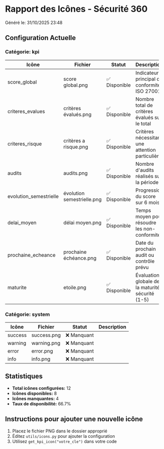 # Rapport des Icônes - Sécurité 360

Généré le: 31/10/2025 23:48

## Configuration Actuelle

### Catégorie: kpi

| Icône | Fichier | Statut | Description |
|-------|---------|--------|-----------|
| score_global | score global.png | ✅ Disponible | Indicateur principal de conformité ISO 27001 |
| criteres_evalues | critères évalués.png | ✅ Disponible | Nombre total de critères évalués sur le total |
| criteres_risque | critères a risque.png | ✅ Disponible | Critères nécessitant une attention particulière |
| audits | audits.png | ✅ Disponible | Nombre d'audits réalisés sur la période |
| evolution_semestrielle | évolution semestrielle.png | ✅ Disponible | Progression du score sur 6 mois |
| delai_moyen | délai moyen.png | ✅ Disponible | Temps moyen pour résoudre les non-conformités |
| prochaine_echeance | prochaine échéance.png | ✅ Disponible | Date du prochain audit ou contrôle prévu |
| maturite | etoile.png | ✅ Disponible | Évaluation globale de la maturité sécurité (1-5) |

### Catégorie: system

| Icône | Fichier | Statut | Description |
|-------|---------|--------|-----------|
| success | success.png | ❌ Manquant |  |
| warning | warning.png | ❌ Manquant |  |
| error | error.png | ❌ Manquant |  |
| info | info.png | ❌ Manquant |  |

## Statistiques

- **Total icônes configurées:** 12
- **Icônes disponibles:** 8
- **Icônes manquantes:** 4
- **Taux de disponibilité:** 66.7%

## Instructions pour ajouter une nouvelle icône

1. Placez le fichier PNG dans le dossier approprié
2. Éditez `utils/icons.py` pour ajouter la configuration
3. Utilisez `get_kpi_icon("votre_cle")` dans votre code
